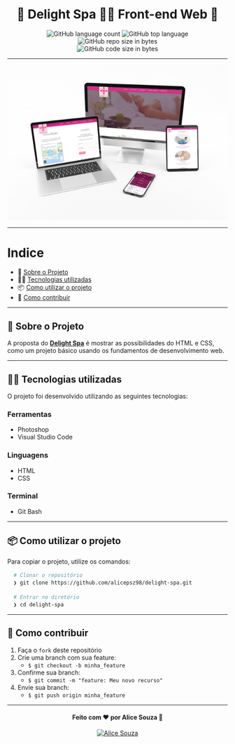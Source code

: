<h1 align="center">
  🌴 Delight Spa 👩‍💻  Front-end Web 🌺
</h1>
<p align="center">
  <img alt="GitHub language count" src="https://img.shields.io/github/languages/count/alicepsz98/delight-spa">

  <img alt="GitHub top language" src="https://img.shields.io/github/languages/top/alicepsz98/delight-spa?logo=html">

  <img alt="GitHub repo size in bytes" src="https://img.shields.io/github/repo-size/alicepsz98/delight-spa?color=green">

  <br>

  <img alt="GitHub code size in bytes" src="https://img.shields.io/github/last-commit/alicepsz98/delight-spa">

---

<p align="center">
  <img alt="Mockup do site" src="./img/delight-spa.png" />
</p>

---

# Indice

- :rocket: [Sobre o Projeto](#rocket-sobre-o-projeto)
- 👩‍💻 [Tecnologias utilizadas](#%EF%B8%8F-tecnogias-utilizadas)
- 📦️ [Como utilizar o projeto](#%EF%B8%8F-como-utilizar-o-projeto)
- 🤔️ [Como contribuir](#%EF%B8%8F-como-contribuir)

---

## :rocket: Sobre o Projeto

A proposta do **[Delight Spa](https://alicepsz98.github.io/delight-spa/index.html)** é mostrar as possibilidades do HTML e CSS, como um projeto básico usando os fundamentos de desenvolvimento web.

---

## 👩‍💻 Tecnologias utilizadas

O projeto foi desenvolvido utilizando as seguintes tecnologias:

### Ferramentas

- Photoshop
- Visual Studio Code

### Linguagens

- HTML
- CSS

### Terminal

- Git Bash

---

## 📦️ Como utilizar o projeto

Para copiar o projeto, utilize os comandos:

```bash
  # Clonar o repositório
  ❯ git clone https://github.com/alicepsz98/delight-spa.git

  # Entrar no diretório
  ❯ cd delight-spa
```

---

## 🤔️ Como contribuir

1. Faça o `fork` deste repositório
2. Crie uma branch com sua feature:
   - `$ git checkout -b minha_feature`
3. Confirme sua branch:
   - `$ git commit -m "feature: Meu novo recurso"`
4. Envie sua branch:
   - `$ git push origin minha_feature`

---

<h4 align="center">
  Feito com ❤️ por Alice Souza 👋️
</h4>

<p align="center">
  <a href="https://www.linkedin.com/in/alice-souza-a5b493174/">
    <img alt="Alice Souza" src="https://img.shields.io/badge/LinkedIn-alice-souza?style=flat&logoColor=white&logo=linkedin">
  </a>
</p>
